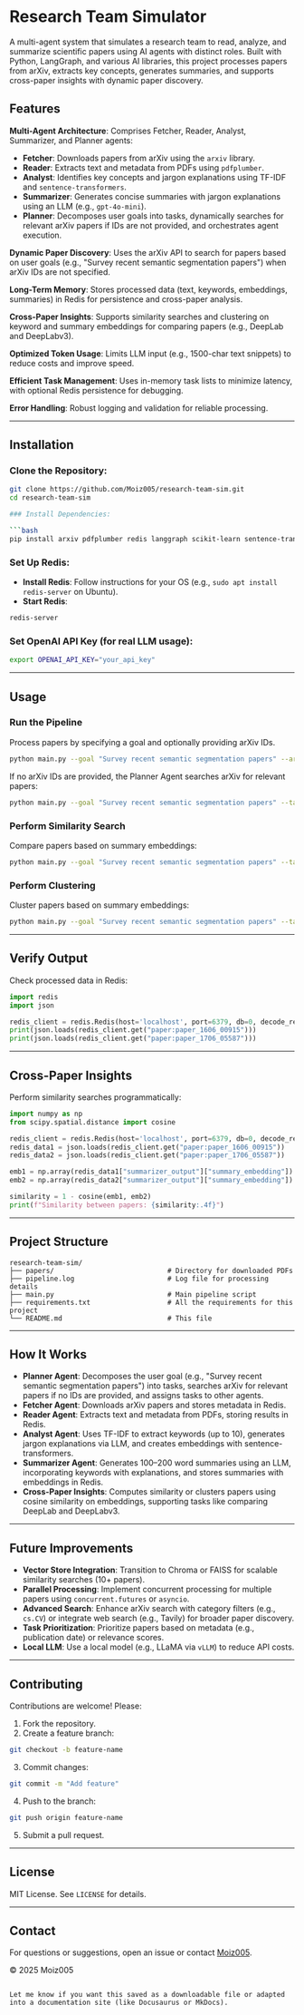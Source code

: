 # Research Team Simulator

A multi-agent system that simulates a research team to read, analyze, and summarize scientific papers using AI agents with distinct roles. Built with Python, LangGraph, and various AI libraries, this project processes papers from arXiv, extracts key concepts, generates summaries, and supports cross-paper insights with dynamic paper discovery.

## Features

**Multi-Agent Architecture**: Comprises Fetcher, Reader, Analyst, Summarizer, and Planner agents:

- **Fetcher**: Downloads papers from arXiv using the `arxiv` library.
- **Reader**: Extracts text and metadata from PDFs using `pdfplumber`.
- **Analyst**: Identifies key concepts and jargon explanations using TF-IDF and `sentence-transformers`.
- **Summarizer**: Generates concise summaries with jargon explanations using an LLM (e.g., `gpt-4o-mini`).
- **Planner**: Decomposes user goals into tasks, dynamically searches for relevant arXiv papers if IDs are not provided, and orchestrates agent execution.

**Dynamic Paper Discovery**: Uses the arXiv API to search for papers based on user goals (e.g., "Survey recent semantic segmentation papers") when arXiv IDs are not specified.

**Long-Term Memory**: Stores processed data (text, keywords, embeddings, summaries) in Redis for persistence and cross-paper analysis.

**Cross-Paper Insights**: Supports similarity searches and clustering on keyword and summary embeddings for comparing papers (e.g., DeepLab and DeepLabv3).

**Optimized Token Usage**: Limits LLM input (e.g., 1500-char text snippets) to reduce costs and improve speed.

**Efficient Task Management**: Uses in-memory task lists to minimize latency, with optional Redis persistence for debugging.

**Error Handling**: Robust logging and validation for reliable processing.

---

## Installation

### Clone the Repository:

```bash
git clone https://github.com/Moiz005/research-team-sim.git
cd research-team-sim

### Install Dependencies:

```bash
pip install arxiv pdfplumber redis langgraph scikit-learn sentence-transformers langchain-openai
```

### Set Up Redis:

* **Install Redis**: Follow instructions for your OS (e.g., `sudo apt install redis-server` on Ubuntu).
* **Start Redis**:

```bash
redis-server
```

### Set OpenAI API Key (for real LLM usage):

```bash
export OPENAI_API_KEY="your_api_key"
```

---

## Usage

### Run the Pipeline

Process papers by specifying a goal and optionally providing arXiv IDs.

```bash
python main.py --goal "Survey recent semantic segmentation papers" --arxiv-ids 1606.00915 1706.05587 --task process
```

If no arXiv IDs are provided, the Planner Agent searches arXiv for relevant papers:

```bash
python main.py --goal "Survey recent semantic segmentation papers" --task process
```

### Perform Similarity Search

Compare papers based on summary embeddings:

```bash
python main.py --goal "Survey recent semantic segmentation papers" --task similarity --query-id paper_1606_00915
```

### Perform Clustering

Cluster papers based on summary embeddings:

```bash
python main.py --goal "Survey recent semantic segmentation papers" --task cluster --query-id paper_1606_00915
```

---

## Verify Output

Check processed data in Redis:

```python
import redis
import json

redis_client = redis.Redis(host='localhost', port=6379, db=0, decode_responses=True)
print(json.loads(redis_client.get("paper:paper_1606_00915")))
print(json.loads(redis_client.get("paper:paper_1706_05587")))
```

---

## Cross-Paper Insights

Perform similarity searches programmatically:

```python
import numpy as np
from scipy.spatial.distance import cosine

redis_client = redis.Redis(host='localhost', port=6379, db=0, decode_responses=True)
redis_data1 = json.loads(redis_client.get("paper:paper_1606_00915"))
redis_data2 = json.loads(redis_client.get("paper:paper_1706_05587"))

emb1 = np.array(redis_data1["summarizer_output"]["summary_embedding"])
emb2 = np.array(redis_data2["summarizer_output"]["summary_embedding"])

similarity = 1 - cosine(emb1, emb2)
print(f"Similarity between papers: {similarity:.4f}")
```

---

## Project Structure

```
research-team-sim/
├── papers/                            # Directory for downloaded PDFs
├── pipeline.log                       # Log file for processing details
├── main.py                            # Main pipeline script
├── requirements.txt                   # All the requirements for this project
└── README.md                          # This file
```

---

## How It Works

* **Planner Agent**: Decomposes the user goal (e.g., "Survey recent semantic segmentation papers") into tasks, searches arXiv for relevant papers if no IDs are provided, and assigns tasks to other agents.
* **Fetcher Agent**: Downloads arXiv papers and stores metadata in Redis.
* **Reader Agent**: Extracts text and metadata from PDFs, storing results in Redis.
* **Analyst Agent**: Uses TF-IDF to extract keywords (up to 10), generates jargon explanations via LLM, and creates embeddings with sentence-transformers.
* **Summarizer Agent**: Generates 100–200 word summaries using an LLM, incorporating keywords with explanations, and stores summaries with embeddings in Redis.
* **Cross-Paper Insights**: Computes similarity or clusters papers using cosine similarity on embeddings, supporting tasks like comparing DeepLab and DeepLabv3.

---

## Future Improvements

* **Vector Store Integration**: Transition to Chroma or FAISS for scalable similarity searches (10+ papers).
* **Parallel Processing**: Implement concurrent processing for multiple papers using `concurrent.futures` or `asyncio`.
* **Advanced Search**: Enhance arXiv search with category filters (e.g., `cs.CV`) or integrate web search (e.g., Tavily) for broader paper discovery.
* **Task Prioritization**: Prioritize papers based on metadata (e.g., publication date) or relevance scores.
* **Local LLM**: Use a local model (e.g., LLaMA via `vLLM`) to reduce API costs.

---

## Contributing

Contributions are welcome! Please:

1. Fork the repository.
2. Create a feature branch:

```bash
git checkout -b feature-name
```

3. Commit changes:

```bash
git commit -m "Add feature"
```

4. Push to the branch:

```bash
git push origin feature-name
```

5. Submit a pull request.

---

## License

MIT License. See `LICENSE` for details.

---

## Contact

For questions or suggestions, open an issue or contact [Moiz005](https://github.com/Moiz005).

© 2025 Moiz005

```

Let me know if you want this saved as a downloadable file or adapted into a documentation site (like Docusaurus or MkDocs).
```
